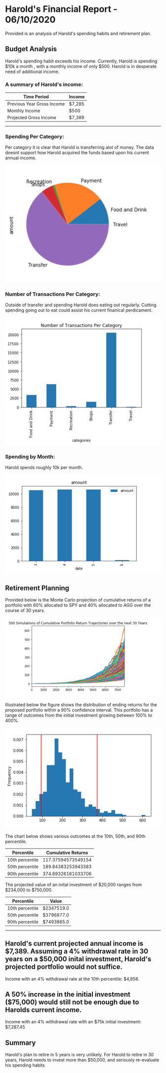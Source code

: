 # Harold's Financial Report - 06/10/2020

Provided is an analysis of Harold's spending habits and retirement plan. 

## Budget Analysis
Harold's spending habit exceeds his income. Currently, Harold is spending $10k a month , with a monthly income of only $500.
Harold is in desperate need of additional income.

### A summary of Harold's income:

Time Period | Income
----------- | -------
Previous Year Gross Income | $7,285
Monthly Income | $500
Projected Gross Income | $7,389
-----------------------
### Spending Per Category:
Per category it is clear that Harold is transferring alot of money.  The data doesnt support how Harold acquired the funds based upon his current annual income.

![Expenses per category pie chart](Images/Pie.png)

### Number of Transactions Per Category:
Outside of transfer and spending Harold does eating out regularly.  Cutting spending going out to eat could assist his current finanical perdicament.


![Number of transactions per category](Images/Categories.png)

### Spending by Month:
Harold spends roughly 10k per month.

![Spending per month](Images/Month.png)

## Retirement Planning
Provided below is the Monte Carlo projection of cumulative returns of a portfolio with 60% allocated to SPY and 40% allocated to AGG over the course of 30 years.

![Cumulative portfolio return trajectories](Images/Monte.png)

Illustrated below the figure shows the distribution of ending returns for the proposed portfolio within a 90% confidence interval. This portfolio has a range of outcomes from the initial investment growing between 100% to 400%.

![Distribution od ending returns, 90% confidence interval](Images/Distribution.png)

The chart below shows various outcomes at the 10th, 50th, and 90th percentile.

Percentile | Cumulative Returns
-----------|------------------
10th percentile |117.37594573549154
50th percentile |189.84383253943383
90th percentile |374.69326161033706

The projected value of an inital investment of $20,000 ranges from $234,000 to $750,000.

Percentile | Value
-----------|----------------
10th percentile | $2347519.0
50th percentile | $3796877.0
90th percentile | $7493865.0
----------------------------------
Harold's current projected annual income is $7,389.  Assuming a 4% withdrawal rate in 30 years on a $50,000 inital investment, Harold's projected portfolio would not suffice.  
------------------------------------------------
Income with an 4% withdrawal rate at the 10th percentile: $4,858.

A 50% increase in the initial investment ($75,000) would still not be enough due to Harolds current income.
---------------------------------------------------
Income with an 4% withdrawal rate with an $75k initial investment: $7,287.45

## Summary

Harold's plan to retire in 5 years is very unlikely.  For Harold to retire in  30 years, Harold needs to invest more than $50,000, and seriously re-evaluate his spending habits
